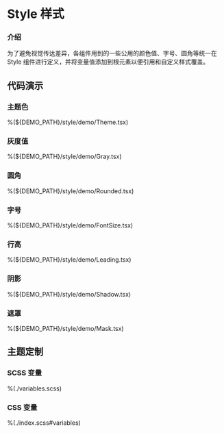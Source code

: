 # Style 样式

### 介绍

为了避免视觉传达差异，各组件用到的一些公用的颜色值、字号、圆角等统一在 Style 组件进行定义，并将变量值添加到根元素以便引用和自定义样式覆盖。

## 代码演示

### 主题色

%(${DEMO_PATH}/style/demo/Theme.tsx)

### 灰度值

%(${DEMO_PATH}/style/demo/Gray.tsx)

### 圆角

%(${DEMO_PATH}/style/demo/Rounded.tsx)

### 字号

%(${DEMO_PATH}/style/demo/FontSize.tsx)

### 行高

%(${DEMO_PATH}/style/demo/Leading.tsx)

### 阴影

%(${DEMO_PATH}/style/demo/Shadow.tsx)

### 遮罩

%(${DEMO_PATH}/style/demo/Mask.tsx)

## 主题定制

### SCSS 变量

%(./variables.scss)

### CSS 变量

%(./index.scss#variables)
